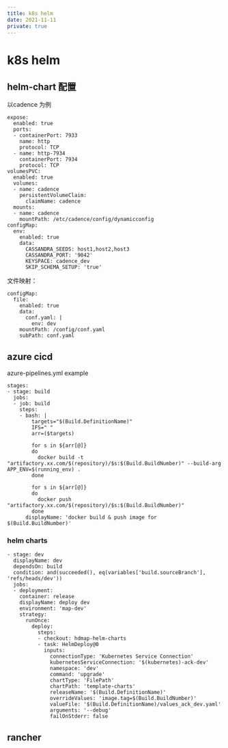 ```yaml
---
title: k8s helm
date: 2021-11-11
private: true
---
```

# k8s helm

## helm-chart 配置
以cadence 为例

    expose:
      enabled: true
      ports:
      - containerPort: 7933
        name: http
        protocol: TCP
      - name: http-7934
        containerPort: 7934
        protocol: TCP
    volumesPVC:
      enabled: true
      volumes:
      - name: cadence
        persistentVolumeClaim:
          claimName: cadence
      mounts:
      - name: cadence
        mountPath: /etc/cadence/config/dynamicconfig
    configMap:
      env:
        enabled: true
        data:
          CASSANDRA_SEEDS: host1,host2,host3
          CASSANDRA_PORT: '9042'
          KEYSPACE: cadence_dev
          SKIP_SCHEMA_SETUP: 'true'

文件映射：

    configMap:
      file:
        enabled: true
        data:
          conf.yaml: |
            env: dev
        mountPath: /config/conf.yaml
        subPath: conf.yaml

## azure cicd
 azure-pipelines.yml example

    stages:
    - stage: build
      jobs:
      - job: build
        steps:
        - bash: |
            targets="$(Build.DefinitionName)"
            IFS=" "
            arr=($targets)
    
            for s in ${arr[@]}
            do
              docker build -t "artifactory.xx.com/$(repository)/$s:$(Build.BuildNumber)" --build-arg APP_ENV=$(running_env) .
            done
    
            for s in ${arr[@]}
            do
              docker push "artifactory.xx.com/$(repository)/$s:$(Build.BuildNumber)"
            done
          displayName: 'docker build & push image for $(Build.BuildNumber)'

### helm charts
    - stage: dev
      displayName: dev
      dependsOn: build
      condition: and(succeeded(), eq(variables['build.sourceBranch'], 'refs/heads/dev'))
      jobs:
      - deployment:
        container: release
        displayName: deploy dev
        environment: 'map-dev'
        strategy:
          runOnce:
            deploy:
              steps:
              - checkout: hdmap-helm-charts
              - task: HelmDeploy@0
                inputs:
                  connectionType: 'Kubernetes Service Connection'
                  kubernetesServiceConnection: '$(kubernetes)-ack-dev'
                  namespace: 'dev'
                  command: 'upgrade'
                  chartType: 'FilePath'
                  chartPath: 'template-charts'
                  releaseName: '$(Build.DefinitionName)'
                  overrideValues: 'image.tag=$(Build.BuildNumber)'
                  valueFile: '$(Build.DefinitionName)/values_ack_dev.yaml'
                  arguments: '--debug'
                  failOnStderr: false

## rancher
